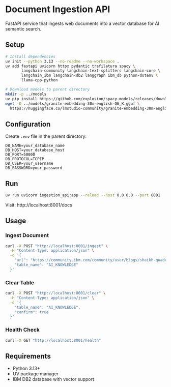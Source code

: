# Document Ingestion API

FastAPI service that ingests web documents into a vector database for AI semantic search.

## Setup

```bash
# Install dependencies
uv init --python 3.13 --no-readme --no-workspace .
uv add fastapi uvicorn httpx pydantic trafilatura spacy \
       langchain-community langchain-text-splitters langchain-core \
       langchain_ibm langchain-db2 langgraph ibm_db python-dotenv \
       llama-cpp-python

# Download models to parent directory
mkdir -p ../models
uv pip install https://github.com/explosion/spacy-models/releases/download/en_core_web_sm-3.8.0/en_core_web_sm-3.8.0-py3-none-any.whl
wget -O ../models/granite-embedding-30m-english-Q6_K.gguf \
  https://huggingface.co/lmstudio-community/granite-embedding-30m-english-GGUF/resolve/main/granite-embedding-30m-english-Q6_K.gguf
```

## Configuration

Create `.env` file in the parent directory:
```env
DB_NAME=your_database_name
DB_HOST=your_database_host
DB_PORT=50000
DB_PROTOCOL=TCPIP
DB_USER=your_username
DB_PASSWORD=your_password
```

## Run

```bash
uv run uvicorn ingestion_api:app --reload --host 0.0.0.0 --port 8001
```

Visit: http://localhost:8001/docs

## Usage

### Ingest Document
```bash
curl -X POST "http://localhost:8001/ingest" \
  -H "Content-Type: application/json" \
  -d '{
    "url": "https://community.ibm.com/community/user/blogs/shaikh-quader/2024/05/27/db2ai-pyudf",
    "table_name": "AI_KNOWLEDGE"
  }'
```

### Clear Table
```bash
curl -X POST "http://localhost:8001/clear" \
  -H "Content-Type: application/json" \
  -d '{
    "table_name": "AI_KNOWLEDGE",
    "confirm": true
  }'
```

### Health Check
```bash
curl -X GET "http://localhost:8001/health"
```

## Requirements

- Python 3.13+
- UV package manager
- IBM DB2 database with vector support